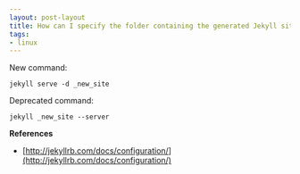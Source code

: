```yaml
---
layout: post-layout
title: How can I specify the folder containing the generated Jekyll site?
tags:
- linux
---
```


New command:

    jekyll serve -d _new_site

Deprecated command:

    jekyll _new_site --server

**References**

- [http://jekyllrb.com/docs/configuration/](http://jekyllrb.com/docs/configuration/)

